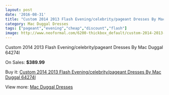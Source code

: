 ```yaml
---
layout: post
date: '2016-08-31'
title: "Custom 2014 2013 Flash Evening/celebrity/pageant Dresses By Mac Duggal 64274l"
category: Mac Duggal Dresses
tags: ["pageant","evening","cheap","discount","flash"]
image: http://www.neoformal.com/6200-thickbox_default/custom-2014-2013-flash-evening-celebrity-pageant-dresses-by-mac-duggal-64274l.jpg
---
```

Custom 2014 2013 Flash Evening/celebrity/pageant Dresses By Mac Duggal 64274l

On Sales: **$389.99**
<a href="https://www.neoformal.com/en/mac-duggal-dresses/2259-custom-2014-2013-flash-evening-celebrity-pageant-dresses-by-mac-duggal-64274l.html"><amp-img layout="responsive" width="600" height="600" src="//www.neoformal.com/6200-thickbox_default/custom-2014-2013-flash-evening-celebrity-pageant-dresses-by-mac-duggal-64274l.jpg" alt="Custom 2014 2013 Flash Evening/celebrity/pageant Dresses By Mac Duggal 64274l 0" /></a>
<a href="https://www.neoformal.com/en/mac-duggal-dresses/2259-custom-2014-2013-flash-evening-celebrity-pageant-dresses-by-mac-duggal-64274l.html"><amp-img layout="responsive" width="600" height="600" src="//www.neoformal.com/6201-thickbox_default/custom-2014-2013-flash-evening-celebrity-pageant-dresses-by-mac-duggal-64274l.jpg" alt="Custom 2014 2013 Flash Evening/celebrity/pageant Dresses By Mac Duggal 64274l 1" /></a>

Buy it: [Custom 2014 2013 Flash Evening/celebrity/pageant Dresses By Mac Duggal 64274l](https://www.neoformal.com/en/mac-duggal-dresses/2259-custom-2014-2013-flash-evening-celebrity-pageant-dresses-by-mac-duggal-64274l.html "Custom 2014 2013 Flash Evening/celebrity/pageant Dresses By Mac Duggal 64274l")

View more: [Mac Duggal Dresses](https://www.neoformal.com/en/18-mac-duggal-dresses "Mac Duggal Dresses")